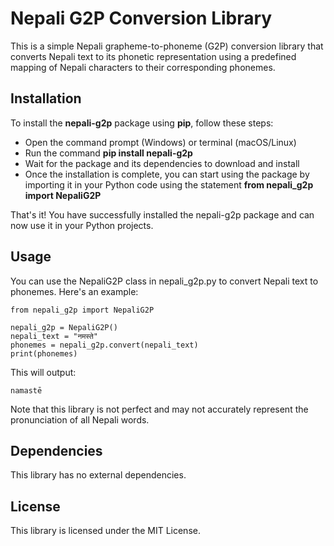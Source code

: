 # Nepali G2P Conversion Library
This is a simple Nepali grapheme-to-phoneme (G2P) conversion library that converts Nepali text to its phonetic representation using a predefined mapping of Nepali characters to their corresponding phonemes.

## Installation
To install the **nepali-g2p** package using **pip**, follow these steps:

- Open the command prompt (Windows) or terminal (macOS/Linux)
- Run the command **pip install nepali-g2p**
- Wait for the package and its dependencies to download and install
- Once the installation is complete, you can start using the package by importing it in your Python code using the statement **from nepali_g2p import NepaliG2P**

That's it! You have successfully installed the nepali-g2p package and can now use it in your Python projects.

## Usage
You can use the NepaliG2P class in nepali_g2p.py to convert Nepali text to phonemes. Here's an example:

```
from nepali_g2p import NepaliG2P

nepali_g2p = NepaliG2P()
nepali_text = "नमस्ते"
phonemes = nepali_g2p.convert(nepali_text)
print(phonemes)
```

This will output:

```
namastē
```

Note that this library is not perfect and may not accurately represent the pronunciation of all Nepali words.

## Dependencies
This library has no external dependencies.

## License
This library is licensed under the MIT License.
